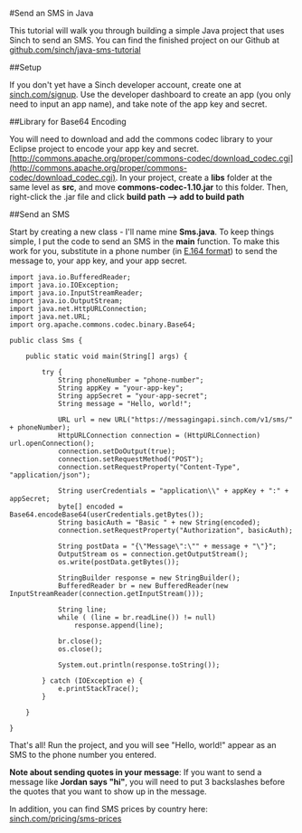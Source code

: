 #Send an SMS in Java

This tutorial will walk you through building a simple Java project that uses Sinch to send an SMS. You can find the finished project on our Github at [github.com/sinch/java-sms-tutorial](http://www.github.com/sinch/java-sms-tutorial)

##Setup

If you don't yet have a Sinch developer account, create one at [sinch.com/signup](https://www.sinch.com/dashboard/#/signup). Use the developer dashboard to create an app (you only need to input an app name), and take note of the app key and secret. 

##Library for Base64 Encoding

You will need to download and add the commons codec library to your Eclipse project to encode your app key and secret. [http://commons.apache.org/proper/commons-codec/download_codec.cgi](http://commons.apache.org/proper/commons-codec/download_codec.cgi). In your project, create a **libs** folder at the same level as **src**, and move **commons-codec-1.10.jar** to this folder. Then, right-click the .jar file and click **build path --> add to build path**

##Send an SMS

Start by creating a new class - I'll name mine **Sms.java**. To keep things simple, I put the code to send an SMS in the **main** function. To make this work for you, substitute in a phone number (in [E.164 format](http://en.wikipedia.org/wiki/E.164)) to send the message to, your app key, and your app secret. 

	import java.io.BufferedReader;
	import java.io.IOException;
	import java.io.InputStreamReader;
	import java.io.OutputStream;
	import java.net.HttpURLConnection;
	import java.net.URL;
	import org.apache.commons.codec.binary.Base64;
	
	public class Sms {
	
		public static void main(String[] args) {
			
			try {
				String phoneNumber = "phone-number";
				String appKey = "your-app-key";
				String appSecret = "your-app-secret";
				String message = "Hello, world!";
				
		        URL url = new URL("https://messagingapi.sinch.com/v1/sms/" + phoneNumber);
		        HttpURLConnection connection = (HttpURLConnection) url.openConnection();
		        connection.setDoOutput(true);
		        connection.setRequestMethod("POST");
		        connection.setRequestProperty("Content-Type", "application/json");
		        
		        String userCredentials = "application\\" + appKey + ":" + appSecret;
		        byte[] encoded = Base64.encodeBase64(userCredentials.getBytes());
		        String basicAuth = "Basic " + new String(encoded);
		        connection.setRequestProperty("Authorization", basicAuth);
		        
		        String postData = "{\"Message\":\"" + message + "\"}";
		        OutputStream os = connection.getOutputStream();
		        os.write(postData.getBytes());
		        
		        StringBuilder response = new StringBuilder();
		        BufferedReader br = new BufferedReader(new InputStreamReader(connection.getInputStream()));
		        
		        String line;
		        while ( (line = br.readLine()) != null)
		            response.append(line);
		        
		        br.close();
		        os.close();
		        
		        System.out.println(response.toString());
		
		    } catch (IOException e) {
		        e.printStackTrace();
		    }
			
		}
	
	}
	
That's all! Run the project, and you will see "Hello, world!" appear as an SMS to the phone number you entered. 

**Note about sending quotes in your message**: If you want to send a message like **Jordan says "hi"**, you will need to put 3 backslashes before the quotes that you want to show up in the message.

In addition, you can find SMS prices by country here: [sinch.com/pricing/sms-prices](https://www.sinch.com/pricing/sms-prices/)
	
